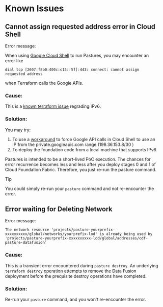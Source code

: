# Known Issues

## Cannot assign requested address error in Cloud Shell

Error message:

When using [Google Cloud Shell](https://cloud.google.com/shell/docs) to run Pastures, you may encounter an error like

```
dial tcp [2607:f8b0:400c:c15::5f]:443: connect: cannot assign requested address
```

when Terraform calls the Google APIs.

### Cause:

This is a [known terraform issue](https://github.com/hashicorp/terraform-provider-google/issues/6782) regrading IPv6.

### Solution:


You may try:

1. To use a [workaround](https://stackoverflow.com/a/62827358) to force Google API calls in Cloud Shell to use an IP from the private.googleapis.com range (199.36.153.8/30 )
2. To deploy the foundation code from a local machine that supports IPv6.

Pastures is intended to be a short-lived PoC execution. The chances for error recurrence becomes less and less after you deploy stages 0 and 1 of Cloud Foundation Fabric. Therefore, you just re-run the pasture command.

> [!TIP]
You could simply re-run your `pasture` command and not re-encounter the error.


## Error waiting for Deleting Network

Error message:

```
The network resource 'projects/pasture-yourprefix-xxxxxxxxxx/global/networks/yourprefix-lod' is already being used by 'projects/pasture-yourprefix-xxxxxxxxxx-lod/global/addresses/cdf-pasture-datafusion'
```

### Cause:

This is a transient error encountered during `pasture destroy`. An underlying `terraform destroy` operation attempts to remove the Data Fusion deployment before the prequisite destroy operations have completed.

### Solution:

Re-run your `pasture` command, and you won't re-encounter the error.